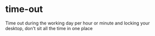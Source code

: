 # time-out
Time out during the working day per hour or minute
and locking your desktop, don't sit all the time in one place
